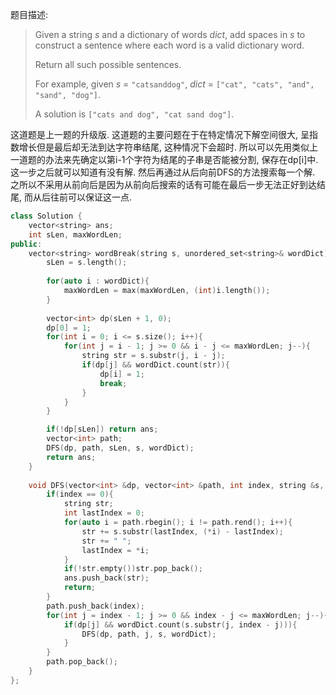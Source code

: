题目描述:

> Given a string *s* and a dictionary of words *dict*, add spaces in *s* to construct a sentence where each word is a valid dictionary word.
>
> Return all such possible sentences.
>
> For example, given
> *s* = `"catsanddog"`,
> *dict* = `["cat", "cats", "and", "sand", "dog"]`.
>
> A solution is `["cats and dog", "cat sand dog"]`.

这道题是上一题的升级版. 这道题的主要问题在于在特定情况下解空间很大, 呈指数增长但是最后却无法到达字符串结尾, 这种情况下会超时. 所以可以先用类似上一道题的办法来先确定以第i-1个字符为结尾的子串是否能被分割, 保存在dp[i]中. 这一步之后就可以知道有没有解. 然后再通过从后向前DFS的方法搜索每一个解. 之所以不采用从前向后是因为从前向后搜索的话有可能在最后一步无法正好到达结尾, 而从后往前可以保证这一点.

```c++
class Solution {
    vector<string> ans;
    int sLen, maxWordLen;
public:
    vector<string> wordBreak(string s, unordered_set<string>& wordDict) {
        sLen = s.length();
        
        for(auto i : wordDict){
            maxWordLen = max(maxWordLen, (int)i.length());
        }
        
        vector<int> dp(sLen + 1, 0);
        dp[0] = 1;
        for(int i = 0; i <= s.size(); i++){
            for(int j = i - 1; j >= 0 && i - j <= maxWordLen; j--){
                string str = s.substr(j, i - j);
                if(dp[j] && wordDict.count(str)){
                    dp[i] = 1;
                    break;
                }
            }
        }

        if(!dp[sLen]) return ans;
        vector<int> path;
        DFS(dp, path, sLen, s, wordDict);
        return ans;
    }
    
    void DFS(vector<int> &dp, vector<int> &path, int index, string &s, unordered_set<string>& wordDict){
        if(index == 0){
            string str;
            int lastIndex = 0;
            for(auto i = path.rbegin(); i != path.rend(); i++){
                str += s.substr(lastIndex, (*i) - lastIndex);
                str += " ";
                lastIndex = *i;
            }
            if(!str.empty())str.pop_back();
            ans.push_back(str);
            return;
        }
        path.push_back(index);
        for(int j = index - 1; j >= 0 && index - j <= maxWordLen; j--){
            if(dp[j] && wordDict.count(s.substr(j, index - j))){
                DFS(dp, path, j, s, wordDict);
            }
        }
        path.pop_back();
    }
};
```

